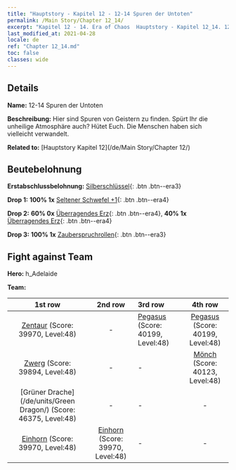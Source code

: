 ```yaml
---
title: "Hauptstory - Kapitel 12 - 12-14 Spuren der Untoten"
permalink: /Main Story/Chapter 12_14/
excerpt: "Kapitel 12 - 14. Era of Chaos  Hauptstory - Kapitel 12_14. 12-14 Spuren der Untoten"
last_modified_at: 2021-04-28
locale: de
ref: "Chapter 12_14.md"
toc: false
classes: wide
---
```


## Details

 **Name:** 12-14 Spuren der Untoten

 **Beschreibung:** Hier sind Spuren von Geistern zu finden. Spürt Ihr die unheilige Atmosphäre auch? Hütet Euch. Die Menschen haben sich vielleicht verwandelt.

 **Related to:** [Hauptstory Kapitel 12](/de/Main Story/Chapter 12/)

## Beutebelohnung

 **Erstabschlussbelohnung:** [Silberschlüssel](/ItemsDE/con_693/){: .btn .btn--era3}

 **Drop 1:** **100% 1x** [Seltener Schwefel +1](/ItemsDE/mat_43/){: .btn .btn--era4}

 **Drop 2:** **60% 0x** [Überragendes Erz](/ItemsDE/mat_33/){: .btn .btn--era4}, **40% 1x** [Überragendes Erz](/ItemsDE/mat_33/){: .btn .btn--era4}

 **Drop 3:** **100% 1x** [Zauberspruchrollen](/ItemsDE/con_694/){: .btn .btn--era3}


## Fight against Team
 **Hero:** h_Adelaide

 **Team:**


  | 1st row | 2nd row | 3rd row | 4th row |
  |:----:|:----:|:----|:----:|
  | [Zentaur](/de/units/Centaur/) (Score: 39970, Level:48)  | - | [Pegasus](/de/units/Pegasus/) (Score: 40199, Level:48)  | [Pegasus](/de/units/Pegasus/) (Score: 40199, Level:48)  |
  | [Zwerg](/de/units/Dwarf/) (Score: 39894, Level:48)  | - | - | [Mönch](/de/units/Monk/) (Score: 40123, Level:48)  |
  | [Grüner Drache](/de/units/Green Dragon/) (Score: 46375, Level:48)  | - | - | - |
  | [Einhorn](/de/units/Unicorn/) (Score: 39970, Level:48)  | [Einhorn](/de/units/Unicorn/) (Score: 39970, Level:48)  | - | - |


